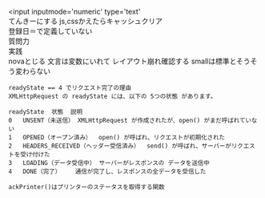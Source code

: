 <input inputmode='numeric'  type='text'  
てんきーにする 
js,cssかえたらキャッシュクリア  
登録日＝で定義していない  
質問力  
実践  
novaとじる
文言は変数にいれて
レイアウト崩れ確認する
smallは標準とそうそう変わらない
```
readyState == 4 でリクエスト完了の理由
XMLHttpRequest の readyState には、以下の 5つの状態 があります。

readyState	状態	説明
0	UNSENT（未送信）	XMLHttpRequest が作成されたが、open() がまだ呼ばれていない
1	OPENED（オープン済み）	open() が呼ばれ、リクエストが初期化された
2	HEADERS_RECEIVED（ヘッダー受信済み）	send() が呼ばれ、サーバーがリクエストを受け付けた
3	LOADING（データ受信中）	サーバーがレスポンスの データを送信中
4	DONE（完了）	通信が完了し、レスポンスの全データを受信した
 ```
```
ackPrinter()はプリンターのステータスを取得する関数
```
